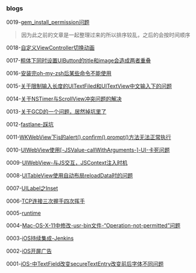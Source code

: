 ### blogs

0019-[gem_install_permission问题](docs/gem_install_permission问题.md)

> 因为此之前的文章是一起整理过来的所以排序较乱，之后的会按时间顺序

0018-[自定义ViewController切换动画](docs/自定义ViewController切换动画.md)

0017-[粗体下同时设置UIButton的title和image会造成两者重叠](docs/粗体下同时设置UIButton的title和image会造成两者重叠.md)

0016-[安装完oh-my-zsh后某些命令不能使用](docs/安装完oh-my-zsh后某些命令不能使用.md)

0015-[关于限制输入长度的UITextFiled和UITextView中文输入下的问题](docs/关于限制输入长度的UITextFiled和UITextView中文输入下的问题.md)

0014-[关于NSTimer与ScrollView冲突问题的解决](docs/关于NSTimer与ScrollView冲突问题的解决.md)

0013-[关于GCD的一个问题，居然掉坑里了](docs/关于GCD的一个问题，居然掉坑里了.md)

0012-[fastlane-踩坑](docs/fastlane-踩坑实录.md)

0011-[WKWebView下js的alert(),confirm(),prompt()方法无法正常执行](docs/WKWebView下js的alert(),confirm(),prompt()方法无法正常执行.md)

0010-[UIWebView使用[-JSValue-callWithArguments-]-UI-卡死问题](docs/UIWebView使用[-JSValue-callWithArguments-]-UI-卡死问题.md)

0009-[UIWebView-与JS交互，JSContext注入时机](docs/UIWebView-与JS交互，JSContext注入时机.md)

0008-[UITableView使用自动布局reloadData时的问题](docs/UITableView使用自动布局reloadData时的问题.md)

0007-[UILabel之Inset](docs/UILabel之Inset.md)

0006-[TCP连接三次握手四次挥手](docs/TCP连接三次握手四次挥手.md)

0005-[runtime](docs/runtime.md)

0004-[Mac-OS-X-11中修改-usr-bin文件-“Operation-not-permitted”问题](docs/Mac-OS-X-11中修改-usr-bin文件-“Operation-not-permitted”问题.md)

0003-[iOS持续集成-Jenkins](docs/iOS持续集成-Jenkins.md)

0002-[iOS开屏广告](docs/iOS开屏广告.md)

0001-[iOS-中TextField改变secureTextEntry改变前后字体不同问题](docs/iOS-中TextField改变secureTextEntry改变前后字体不同问题.md)